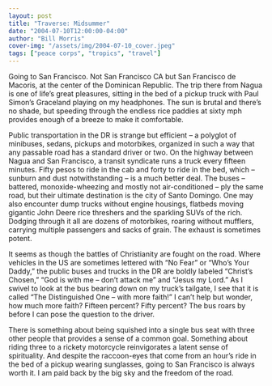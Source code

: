 ```yaml
---
layout: post
title: "Traverse: Midsummer"
date: "2004-07-10T12:00:00-04:00"
author: "Bill Morris"
cover-img: "/assets/img/2004-07-10_cover.jpeg"
tags: ["peace corps", "tropics", "travel"]
---
```


Going to San Francisco. Not San Francisco CA but San Francisco de Macoris, at the center of the Dominican Republic. The trip there from Nagua is one of life’s great pleasures, sitting in the bed of a pickup truck with Paul Simon’s Graceland playing on my headphones. The sun is brutal and there’s no shade, but speeding through the endless rice paddies at sixty mph provides enough of a breeze to make it comfortable.

Public transportation in the DR is strange but efficient – a polyglot of minibuses, sedans, pickups and motorbikes, organized in such a way that any passable road has a standard driver or two. On the highway between Nagua and San Francisco, a transit syndicate runs a truck every fifteen minutes. Fifty pesos to ride in the cab and forty to ride in the bed, which – sunburn and dust notwithstanding – is a much better deal. The buses – battered, monoxide-wheezing and mostly not air-conditioned – ply the same road, but their ultimate destination is the city of Santo Domingo. One may also encounter dump trucks without engine housings, flatbeds moving gigantic John Deere rice threshers and the sparkling SUVs of the rich. Dodging through it all are dozens of motorbikes, roaring without mufflers, carrying multiple passengers and sacks of grain. The exhaust is sometimes potent.

It seems as though the battles of Christianity are fought on the road. Where vehicles in the US are sometimes lettered with “No Fear” or “Who’s Your Daddy,” the public buses and trucks in the DR are boldly labeled “Christ’s Chosen,” “God is with me – don’t attack me” and “Jesus my Lord.”  As I swivel to look at the bus bearing down on my truck’s tailgate, I see that it is called “The Distinguished One – with more faith!”  I can’t help but wonder, how much more faith?  Fifteen percent? Fifty percent?  The bus roars by before I can pose the question to the driver.

There is something about being squished into a single bus seat with three other people that provides a sense of a common goal. Something about riding three to a rickety motorcycle reinvigorates a latent sense of spirituality. And despite the raccoon-eyes that come from an hour’s ride in the bed of a pickup wearing sunglasses, going to San Francisco is always worth it. I am paid back by the big sky and the freedom of the road.